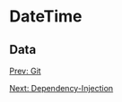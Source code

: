 # DateTime
## Data

[](.md)

[Prev: Git](Git.md)

[Next: Dependency-Injection](Dependency-Injection.md)

